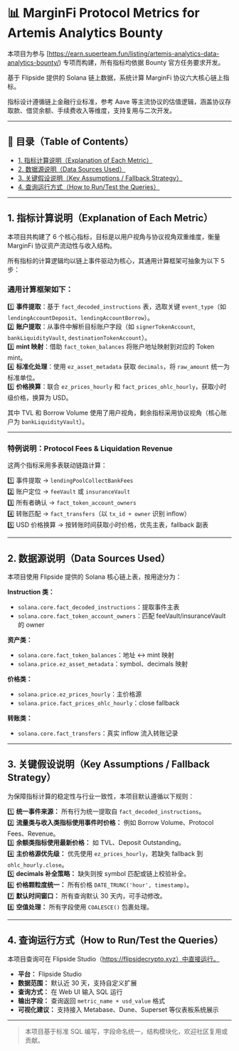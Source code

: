 # 📊 MarginFi Protocol Metrics for Artemis Analytics Bounty

本项目为参与 [https://earn.superteam.fun/listing/artemis-analytics-data-analytics-bounty/) 专项而构建，所有指标均依据 Bounty 官方任务要求开发。

基于 Flipside 提供的 Solana 链上数据，系统计算 MarginFi 协议六大核心链上指标。

指标设计遵循链上金融行业标准，参考 Aave 等主流协议的估值逻辑，涵盖协议存取款、借贷余额、手续费收入等维度，支持复用与二次开发。

---

## 📑 目录（Table of Contents）

- [1. 指标计算说明（Explanation of Each Metric）](#1-指标计算说明explanation-of-each-metric)
- [2. 数据源说明（Data Sources Used）](#2-数据源说明data-sources-used)
- [3. 关键假设说明（Key Assumptions / Fallback Strategy）](#3-关键假设说明key-assumptions--fallback-strategy)
- [4. 查询运行方式（How to Run/Test the Queries）](#4-查询运行方式how-to-runtest-the-queries)

---

## 1. 指标计算说明（Explanation of Each Metric）

本项目共构建了 6 个核心指标，目标是以用户视角与协议视角双重维度，衡量 MarginFi 协议资产流动性与收入结构。

所有指标的计算逻辑均以链上事件驱动为核心，其通用计算框架可抽象为以下 5 步：

### 通用计算框架如下：

1️⃣ **事件提取**：基于 `fact_decoded_instructions` 表，选取关键 `event_type`（如 `lendingAccountDeposit`、`lendingAccountBorrow`）。  
2️⃣ **账户提取**：从事件中解析目标账户字段（如 `signerTokenAccount`, `bankLiquidityVault`, `destinationTokenAccount`）。  
3️⃣ **mint 映射**：借助 `fact_token_balances` 将账户地址映射到对应的 Token mint。  
4️⃣ **标准化处理**：使用 `ez_asset_metadata` 获取 `decimals`，将 `raw_amount` 统一为标准单位。  
5️⃣ **价格换算**：联合 `ez_prices_hourly` 和 `fact_prices_ohlc_hourly`，获取小时级价格，换算为 USD。  

其中 TVL 和 Borrow Volume 使用了用户视角，剩余指标采用协议视角（核心账户为 `bankLiquidityVault`）。

---

### 特例说明：Protocol Fees & Liquidation Revenue

这两个指标采用多表联动链路计算：

1️⃣ 事件提取 → `lendingPoolCollectBankFees`  
2️⃣ 账户定位 → `feeVault` 或 `insuranceVault`  
3️⃣ 所有者确认 → `fact_token_account_owners`  
4️⃣ 转账匹配 → `fact_transfers`（以 `tx_id + owner` 识别 inflow）  
5️⃣ USD 价格换算 → 按转账时间获取小时价格，优先主表，fallback 副表

---

## 2. 数据源说明（Data Sources Used）

本项目使用 Flipside 提供的 Solana 核心链上表，按用途分为：

**Instruction 类：**  
- `solana.core.fact_decoded_instructions`：提取事件主表  
- `solana.core.fact_token_account_owners`：匹配 feeVault/insuranceVault 的 owner  

**资产类：**  
- `solana.core.fact_token_balances`：地址 ↔ mint 映射  
- `solana.price.ez_asset_metadata`：symbol、decimals 映射  

**价格类：**  
- `solana.price.ez_prices_hourly`：主价格源  
- `solana.price.fact_prices_ohlc_hourly`：close fallback  

**转账类：**  
- `solana.core.fact_transfers`：真实 inflow 流入转账记录

---

## 3. 关键假设说明（Key Assumptions / Fallback Strategy）

为保障指标计算的稳定性与行业一致性，本项目默认遵循以下规则：

1️⃣ **统一事件来源：** 所有行为统一提取自 `fact_decoded_instructions`。  
2️⃣ **流量类与收入类指标使用事件时价格：** 例如 Borrow Volume、Protocol Fees、Revenue。  
3️⃣ **余额类指标使用最新价格：** 如 TVL、Deposit Outstanding。  
4️⃣ **主价格源优先级：** 优先使用 `ez_prices_hourly`，若缺失 fallback 到 `ohlc_hourly.close`。  
5️⃣ **decimals 补全策略：** 缺失则按 symbol 匹配或链上校验补全。  
6️⃣ **价格颗粒度统一：** 所有价格 `DATE_TRUNC('hour', timestamp)`。  
7️⃣ **默认时间窗口：** 所有查询默认 30 天内，可手动修改。  
8️⃣ **空值处理：** 所有字段使用 `COALESCE()` 包裹处理。

---

## 4. 查询运行方式（How to Run/Test the Queries）

本项目查询可在 Flipside Studio（https://flipsidecrypto.xyz）中直接运行。

- **平台：** Flipside Studio  
- **数据范围：** 默认近 30 天，支持自定义扩展  
- **查询方式：** 在 Web UI 输入 SQL 运行  
- **输出字段：** 查询返回 `metric_name + usd_value` 格式  
- **可视化建议：** 支持接入 Metabase、Dune、Superset 等仪表板系统展示

---

> 本项目基于标准 SQL 编写，字段命名统一，结构模块化，欢迎社区复用或贡献。

